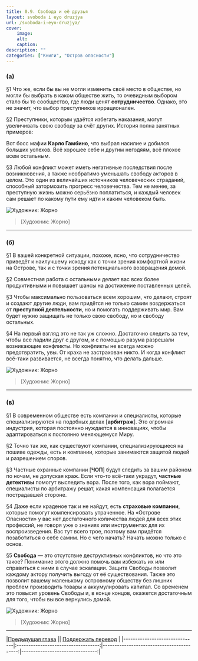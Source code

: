 ```yaml
---
title: 0.9. Свобода и её друзья
layout: svoboda i eyo druzjya
url: /svoboda-i-eyo-druzjya/
cover:
    image:
    alt: 
    caption: 
description: ""
categories: ["Книги", "Остров опасности"]
---
```


### <h3>(а)</h3>

§1 Что же, если бы вы не могли изменить своё место в обществе, но могли бы выбрать в каком обществе жить, то очевидным выбором стало бы то сообщество, где люди ценят **сотрудничество**. Однако, это не значит, что выбор преступников иррационален.

§2 Преступники, которым удаётся избегать наказания, могут увеличивать свою свободу за счёт других. История полна занятных примеров:

Вот босс мафии **Карло Гамбино**, что выбрал насилие и добился больших успехов. Всё хорошее себе и другим негодяям, всё плохое всем остальным.

§3 Любой конфликт может иметь негативные последствия после возникновения, а также необратимо уменьшать свободу акторов в целом. Это один из величайших источников человеческих страданий, способный затормозить прогресс человечества. Тем не менее, за преступную жизнь можно серьёзно поплатиться, и каждый человек сам решает по какому пути ему идти и каким человеком быть.


![Художник: Жорно](/img/books/antologiya-anarho-kapitalizma/3.jpg "")
>[Художник: Жорно]

-----

### <h3>(б)</h3>

§1 В вашей конкретной ситуации, похоже, ясно, что сотрудничество приведёт к наилучшему исходу как с точки зрения комфортной жизни на Острове, так и с точки зрения потенциального возвращения домой.

§2 Совместная работа с остальными делает вас всех более продуктивными и повышает шансы на достижение поставленных целей.

§3 Чтобы максимально пользоваться всем хорошим, что делают, строят и создают другие люди, вам придётся не только самим воздержаться от **преступной деятельности**, но и помогать поддерживать мир. Вам будет нужно защищать не только свою свободу, но и свободу остальных.

§4 На первый взгляд это не так уж сложно. Достаточно следить за тем, чтобы все ладили друг с другом, и с помощью разума разрешали возникающие конфликты. Но конфликты не всегда можно предотвратить, увы. От краха не застрахован никто. И когда конфликт всё-таки развивается, не всегда понятно, что делать дальше.

![Художник: Жорно](/img/books/antologiya-anarho-kapitalizma/4.jpg "")
>[Художник: Жорно]

-----

### <h3>(в)</h3>

§1 В современном обществе есть компании и специалисты, которые специализируются на подобных делах [**арбитраж**]. Это огромная индустрия, которая постоянно нуждается в инновациях, чтобы адаптироваться к постоянно меняющемуся Миру.

§2 Точно так же, как существуют компании, специализирующиеся на пошиве одежды, есть и компании, которые занимаются защитой людей и разрешением споров.

§3 Частные охранные компании [**ЧОП**] будут следить за вашим районом по ночам, не допуская краж. Если что-то всё-таки украдут, **частные детективы** помогут выследить вора. После того, как вора поймают, специалисты по арбитражу решат, какая компенсация полагается пострадавшей стороне.

§4 Даже если краденое так и не найдут, есть **страховые компании**, которые помогут компенсировать утраченное. На «Острове Опасности» у вас нет достаточного количества людей для всех этих профессий, не говоря уже о знаниях или инструментах для их воспроизведения. Вас тут всего трое, поэтому вам придётся позаботиться о себе самим. Но с чего начать? Начать можно только с основ.

§5 **Свобода** — это отсутствие деструктивных конфликтов, но что это такое? Понимание этого должно помочь вам избежать их или справиться с ними в случае эскалации. Защита Свободы позволит каждому актору получить выгоду от её существования. Также это позволит вашему маленькому островному обществу без лишних проблем производить товары и аккумулировать капитал. Со временем это повысит уровень Свободы и, в конце концов, окажется достаточным для того, чтобы вы все вернулись домой.

![Художник: Жорно](/img/books/antologiya-anarho-kapitalizma/1.jpg "")
>[Художник: Жорно]


-----

|[Предыдущая глава](/otnosheniya-win-win-kapitalizm/) |[]()| [Поддержать перевод](/0-ostrov-opasnosti/#h3поддержать-работуh3)    |
|-------------------------------|:-----------------------------------:|------------------------------------------:|--------------------------------:|